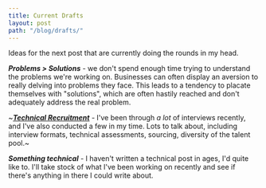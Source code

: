 ```yaml
---
title: Current Drafts
layout: post
path: "/blog/drafts/"
---
```


Ideas for the next post that are currently doing the rounds in my head.

***Problems > Solutions*** - we don't spend enough time trying to understand the problems we're working on. Businesses can often display an aversion to really delving into problems they face. This leads to a tendency to placate themselves with "solutions", which are often hastily reached and don't adequately address the real problem.

~***[Technical Recruitment](/blog/thoughts-on-tech-interviews/)*** - I've been through _a lot_ of interviews recently, and I've also conducted a few in my time. Lots to talk about, including interview formats, technical assessments, sourcing, diversity of the talent pool.~

***Something technical*** - I haven't written a technical post in ages, I'd quite like to. I'll take stock of what I've been working on recently and see if there's anything in there I could write about.
